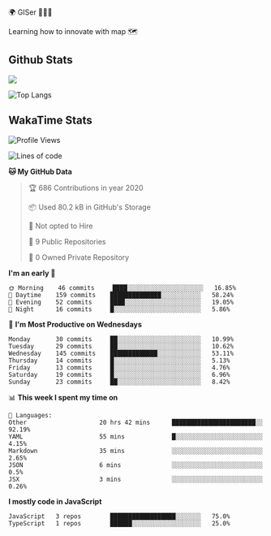 🌍 GISer 👨🏻‍💻

Learning how to innovate with map 🗺

## Github Stats

![](https://github-readme-stats.vercel.app/api?username=lkcozy&show_icons=true&theme=tokyonight&hide_title=true)

![Top Langs](https://github-readme-stats.vercel.app/api/top-langs/?username=lkcozy&layout=compact&theme=tokyonight)

## WakaTime Stats

<!--START_SECTION:waka-->
![Profile Views](http://img.shields.io/badge/Profile%20Views-50-blue)

![Lines of code](https://img.shields.io/badge/From%20Hello%20World%20I've%20written-300620%20Lines%20of%20code-blue)

**🐱 My GitHub Data** 

> 🏆 686 Contributions in year 2020
 > 
> 📦 Used 80.2 kB in GitHub's Storage 
 > 
> 🚫 Not opted to Hire
 > 
> 📜 9 Public Repositories 
 > 
> 🔑 0 Owned Private Repository 
 > 
**I'm an early 🐤** 

```text
🌞 Morning    46 commits     ████░░░░░░░░░░░░░░░░░░░░░   16.85% 
🌆 Daytime    159 commits    ██████████████░░░░░░░░░░░   58.24% 
🌃 Evening    52 commits     ████░░░░░░░░░░░░░░░░░░░░░   19.05% 
🌙 Night      16 commits     █░░░░░░░░░░░░░░░░░░░░░░░░   5.86%

```
📅 **I'm Most Productive on Wednesdays** 

```text
Monday       30 commits     ██░░░░░░░░░░░░░░░░░░░░░░░   10.99% 
Tuesday      29 commits     ██░░░░░░░░░░░░░░░░░░░░░░░   10.62% 
Wednesday    145 commits    █████████████░░░░░░░░░░░░   53.11% 
Thursday     14 commits     █░░░░░░░░░░░░░░░░░░░░░░░░   5.13% 
Friday       13 commits     █░░░░░░░░░░░░░░░░░░░░░░░░   4.76% 
Saturday     19 commits     █░░░░░░░░░░░░░░░░░░░░░░░░   6.96% 
Sunday       23 commits     ██░░░░░░░░░░░░░░░░░░░░░░░   8.42%

```


📊 **This week I spent my time on** 

```text
💬 Languages: 
Other                    20 hrs 42 mins      ███████████████████████░░   92.19% 
YAML                     55 mins             █░░░░░░░░░░░░░░░░░░░░░░░░   4.15% 
Markdown                 35 mins             ░░░░░░░░░░░░░░░░░░░░░░░░░   2.65% 
JSON                     6 mins              ░░░░░░░░░░░░░░░░░░░░░░░░░   0.5% 
JSX                      3 mins              ░░░░░░░░░░░░░░░░░░░░░░░░░   0.26%

```

**I mostly code in JavaScript** 

```text
JavaScript   3 repos        ██████████████████░░░░░░░   75.0% 
TypeScript   1 repos        ██████░░░░░░░░░░░░░░░░░░░   25.0%

```



<!--END_SECTION:waka-->
